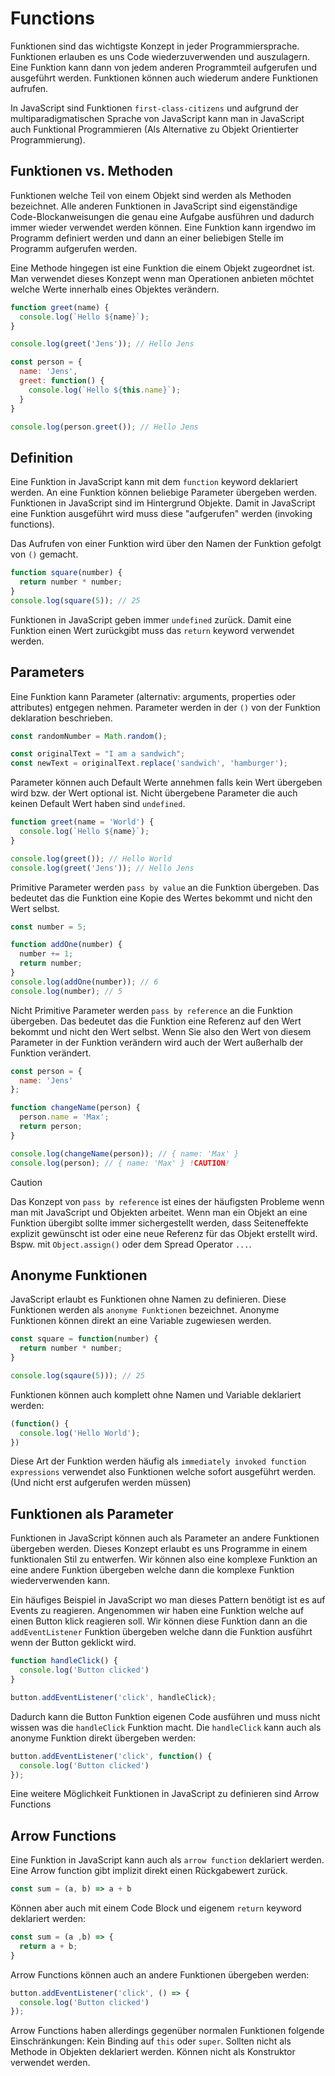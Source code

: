 # Functions

Funktionen sind das wichtigste Konzept in jeder Programmiersprache. Funktionen erlauben es uns Code wiederzuverwenden und auszulagern. Eine Funktion kann dann von jedem anderen Programmteil aufgerufen und ausgeführt werden. Funktionen können auch wiederum andere Funktionen aufrufen.

In JavaScript sind Funktionen `first-class-citizens` und aufgrund der multiparadigmatischen Sprache von JavaScript kann man in JavaScript auch Funktional Programmieren (Als Alternative zu Objekt Orientierter Programmierung). 

## Funktionen vs. Methoden

Funktionen welche Teil von einem Objekt sind werden als Methoden bezeichnet. Alle anderen Funktionen in JavaScript sind eigenständige Code-Blockanweisungen die genau eine Aufgabe ausführen und dadurch immer wieder verwendet werden können. Eine Funktion kann irgendwo im Programm definiert werden und dann an einer beliebigen Stelle im Programm aufgerufen werden.

Eine Methode hingegen ist eine Funktion die einem Objekt zugeordnet ist. Man verwendet dieses Konzept wenn man Operationen anbieten möchtet welche Werte innerhalb eines Objektes verändern.

```js
function greet(name) {
  console.log(`Hello ${name}`);
}

console.log(greet('Jens')); // Hello Jens
```

```js
const person = {
  name: 'Jens',
  greet: function() {
    console.log(`Hello ${this.name}`);
  }
}

console.log(person.greet()); // Hello Jens
```

## Definition

Eine Funktion in JavaScript kann mit dem `function` keyword deklariert werden. An eine Funktion können beliebige Parameter übergeben werden. Funktionen in JavaScript sind im Hintergrund Objekte. Damit in JavaScript eine Funktion ausgeführt wird muss diese "aufgerufen" werden (invoking functions).

Das Aufrufen von einer Funktion wird über den Namen der Funktion gefolgt von `()` gemacht.

```js
function square(number) {
  return number * number;
}
console.log(square(5)); // 25
```

Funktionen in JavaScript geben immer `undefined` zurück. Damit eine Funktion einen Wert zurückgibt muss das `return` keyword verwendet werden. 

## Parameters

Eine Funktion kann Parameter (alternativ: arguments, properties oder attributes) entgegen nehmen. Parameter werden in der `()` von der Funktion deklaration beschrieben. 

```js
const randomNumber = Math.random();

const originalText = "I am a sandwich";
const newText = originalText.replace('sandwich', 'hamburger');
```

Parameter können auch Default Werte annehmen falls kein Wert übergeben wird bzw. der Wert optional ist. Nicht übergebene Parameter die auch keinen Default Wert haben sind `undefined`.

```js
function greet(name = 'World') {
  console.log(`Hello ${name}`);
}

console.log(greet()); // Hello World
console.log(greet('Jens')); // Hello Jens
```

Primitive Parameter werden `pass by value` an die Funktion übergeben. Das bedeutet das die Funktion eine Kopie des Wertes bekommt und nicht den Wert selbst. 

```js
const number = 5;

function addOne(number) {
  number += 1;
  return number;
}
console.log(addOne(number)); // 6
console.log(number); // 5
```

Nicht Primitive Parameter werden `pass by reference` an die Funktion übergeben. Das bedeutet das die Funktion eine Referenz auf den Wert bekommt und nicht den Wert selbst. Wenn Sie also den Wert von diesem Parameter in der Funktion verändern wird auch der Wert außerhalb der Funktion verändert.


```js
const person = {
  name: 'Jens'
};

function changeName(person) {
  person.name = 'Max';
  return person;
}

console.log(changeName(person)); // { name: 'Max' }
console.log(person); // { name: 'Max' } !CAUTION!
```

> [!CAUTION]
> Das Konzept von `pass by reference` ist eines der häufigsten Probleme wenn man mit JavaScript und Objekten arbeitet. Wenn man ein Objekt an eine Funktion übergibt sollte immer sichergestellt werden, dass Seiteneffekte explizit gewünscht ist oder eine neue Referenz für das Objekt erstellt wird. Bspw. mit `Object.assign()` oder dem Spread Operator `...`.

## Anonyme Funktionen

JavaScript erlaubt es Funktionen ohne Namen zu definieren. Diese Funktionen werden als `anonyme Funktionen` bezeichnet. Anonyme Funktionen können direkt an eine Variable zugewiesen werden. 

```js
const square = function(number) {
  return number * number;
}

console.log(sqaure(5))); // 25
```

Funktionen können auch komplett ohne Namen und Variable deklariert werden:

```js
(function() {
  console.log('Hello World');
})
```

Diese Art der Funktion werden häufig als `immediately invoked function expressions` verwendet also Funktionen welche sofort ausgeführt werden. (Und nicht erst aufgerufen werden müssen)

## Funktionen als Parameter

Funktionen in JavaScript können auch als Parameter an andere Funktionen übergeben werden. Dieses Konzept erlaubt es uns Programme in einem funktionalen Stil zu entwerfen. Wir können also eine komplexe Funktion an eine andere Funktion übergeben welche dann die komplexe Funktion wiederverwenden kann. 

Ein häufiges Beispiel in JavaScript wo man dieses Pattern benötigt ist es auf Events zu reagieren. Angenommen wir haben eine Funktion welche auf einen Button klick reagieren soll. Wir können diese Funktion dann an die `addEventListener` Funktion übergeben welche dann die Funktion ausführt wenn der Button geklickt wird.

```js
function handleClick() {
  console.log('Button clicked')
}

button.addEventListener('click', handleClick);
```

Dadurch kann die Button Funktion eigenen Code ausführen und muss nicht wissen was die `handleClick` Funktion macht. Die `handleClick` kann auch als anonyme Funktion direkt übergeben werden:


```js
button.addEventListener('click', function() {
  console.log('Button clicked')
});
```

Eine weitere Möglichkeit Funktionen in JavaScript zu definieren sind Arrow Functions

## Arrow Functions

Eine Funktion in JavaScript kann auch als `arrow function` deklariert werden. Eine Arrow function gibt implizit direkt einen Rückgabewert zurück.

```js
const sum = (a, b) => a + b
```

Können aber auch mit einem Code Block und eigenem `return` keyword deklariert werden:

```js
const sum = (a ,b) => {
  return a + b;
}
```

Arrow Functions können auch an andere Funktionen übergeben werden:

```js
button.addEventListener('click', () => {
  console.log('Button clicked')
});
```

Arrow Functions haben allerdings gegenüber normalen Funktionen folgende Einschränkungen: Kein Binding auf `this` oder `super`. Sollten nicht als Methode in Objekten deklariert werden. Können nicht als Konstruktor verwendet werden.